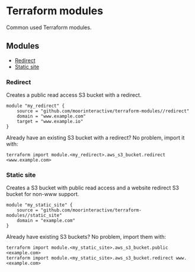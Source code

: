 # Terraform modules

Common used Terraform modules.

## Modules

* [Redirect]
* [Static site]

### Redirect

Creates a public read access S3 bucket with a redirect.

```
module "my_redirect" {
	source = "github.com/moorinteractive/terraform-modules//redirect"
	domain = "www.example.com"
    target = "www.example.io"
}
```

Already have an existing S3 bucket with a redirect? No problem, import it with:

```
terraform import module.<my_redirect>.aws_s3_bucket.redirect <www.example.com>
```

### Static site

Creates a S3 bucket with public read access and a website redirect S3 bucket
for non-www support.

```
module "my_static_site" {
	source = "github.com/moorinteractive/terraform-modules//static_site"
	domain = "example.com"
}
```

Already have existing S3 buckets? No problem, import them with:

```
terraform import module.<my_static_site>.aws_s3_bucket.public <example.com>
terraform import module.<my_static_site>.aws_s3_bucket.redirect www.<example.com>
```

[Redirect]: #redirect
[Static site]: #static-site
